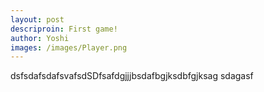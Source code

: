 ```yaml
---
layout: post
descriproin: First game!
author: Yoshi
images: /images/Player.png
---
```

dsfsdafsdafsvafsdSDfsafdgjjjbsdafbgjksdbfgjksag sdagasf